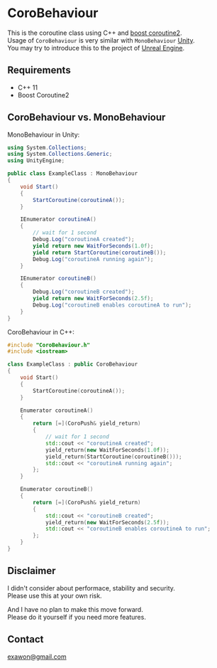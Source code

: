 # CoroBehaviour

This is the coroutine class using C++ and [boost coroutine2](https://github.com/boostorg/coroutine2).  
Usage of `CoroBehaviour` is very similar with `MonoBehaviour` [Unity](https://unity3d.com/).  
You may try to introduce this to the project of [Unreal Engine](https://www.unrealengine.com/).  

## Requirements

- C++ 11
- Boost Coroutine2

## CoroBehaviour vs. MonoBehaviour

MonoBehaviour in Unity:
```c#
using System.Collections;
using System.Collections.Generic;
using UnityEngine;

public class ExampleClass : MonoBehaviour
{
    void Start()
    {
        StartCoroutine(coroutineA());
    }

    IEnumerator coroutineA()
    {
        // wait for 1 second
        Debug.Log("coroutineA created");
        yield return new WaitForSeconds(1.0f);
        yield return StartCoroutine(coroutineB());
        Debug.Log("coroutineA running again");
    }

    IEnumerator coroutineB()
    {
        Debug.Log("coroutineB created");
        yield return new WaitForSeconds(2.5f);
        Debug.Log("coroutineB enables coroutineA to run");
    }
}
```

CoroBehaviour in C++:
```c++
#include "CoroBehaviour.h"
#include <iostream>

class ExampleClass : public CoroBehaviour
{
    void Start()
    {
        StartCoroutine(coroutineA());
    }

    Enumerator coroutineA()
    {
        return [=](CoroPush& yield_return)
        {
            // wait for 1 second
            std::cout << "coroutineA created";
            yield_return(new WaitForSeconds(1.0f));
            yield_return(StartCoroutine(coroutineB()));
            std::cout << "coroutineA running again";
        };
    }

    Enumerator coroutineB()
    {
        return [=](CoroPush& yield_return)
        {
            std::cout << "coroutineB created";
            yield_return(new WaitForSeconds(2.5f));
            std::cout << "coroutineB enables coroutineA to run";
        };
    }
}
```

## Disclaimer

I didn't consider about performace, stability and security.  
Please use this at your own risk.

And I have no plan to make this move forward.  
Please do it yourself if you need more features.

## Contact

exawon@gmail.com
